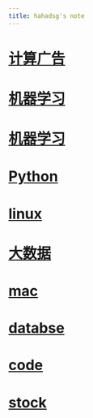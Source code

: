 ```yaml
---
title: hahadsg's note
---
```


# [计算广告](./ComputationalAdvertising/index.md)

# [机器学习](./AIGC/index.md)

# [机器学习](./MachineLearning/index.md)

# [Python](./python/SUMMARY.md)

# [linux](./linux/SUMMARY.md)

# [大数据](./bigdata/index.md)

# [mac](./mac/SUMMARY.md)

# [databse](./database/SUMMARY.md)

# [code](./code/index.md)

# [stock](./notebook/stock/index.md)
